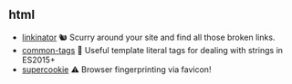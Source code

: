 ## html

- [linkinator](https://github.com/JustinBeckwith/linkinator) 🐿 Scurry around your site and find all those broken links. 
- [common-tags](https://github.com/zspecza/common-tags) 🔖 Useful template literal tags for dealing with strings in ES2015+
- [supercookie](https://github.com/jonasstrehle/supercookie) ⚠️ Browser fingerprinting via favicon!